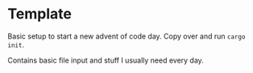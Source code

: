 # Template

Basic setup to start a new advent of code day.  Copy over and run `cargo init`.

Contains basic file input and stuff I usually need every day.
